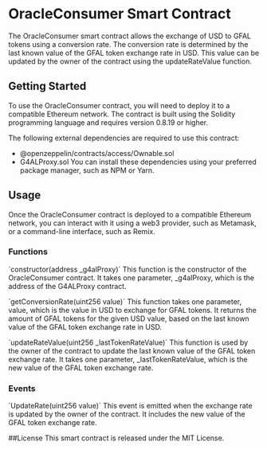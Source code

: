 # OracleConsumer Smart Contract
The OracleConsumer smart contract allows the exchange of USD to GFAL tokens using a conversion rate. The conversion rate is determined by the last known value of the GFAL token exchange rate in USD. This value can be updated by the owner of the contract using the updateRateValue function.

## Getting Started
To use the OracleConsumer contract, you will need to deploy it to a compatible Ethereum network. The contract is built using the Solidity programming language and requires version 0.8.19 or higher.

The following external dependencies are required to use this contract:

- @openzeppelin/contracts/access/Ownable.sol
- G4ALProxy.sol
You can install these dependencies using your preferred package manager, such as NPM or Yarn.

## Usage
Once the OracleConsumer contract is deployed to a compatible Ethereum network, you can interact with it using a web3 provider, such as Metamask, or a command-line interface, such as Remix.

### Functions
`constructor(address _g4alProxy)´
This function is the constructor of the OracleConsumer contract. It takes one parameter, _g4alProxy, which is the address of the G4ALProxy contract.

´getConversionRate(uint256 value)´
This function takes one parameter, value, which is the value in USD to exchange for GFAL tokens. It returns the amount of GFAL tokens for the given USD value, based on the last known value of the GFAL token exchange rate in USD.

´updateRateValue(uint256 _lastTokenRateValue)´
This function is used by the owner of the contract to update the last known value of the GFAL token exchange rate. It takes one parameter, _lastTokenRateValue, which is the new value of the GFAL token exchange rate.

### Events
´UpdateRate(uint256 value)´
This event is emitted when the exchange rate is updated by the owner of the contract. It includes the new value of the GFAL token exchange rate.

##License
This smart contract is released under the MIT License.
